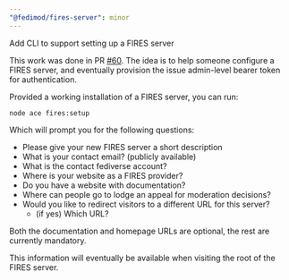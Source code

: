 ```yaml
---
"@fedimod/fires-server": minor
---
```


Add CLI to support setting up a FIRES server

This work was done in PR [#60](https://github.com/fedimod/fires/pull/60). The idea is to help someone configure a FIRES server, and eventually provision the issue admin-level bearer token for authentication.

Provided a working installation of a FIRES server, you can run:

```
node ace fires:setup
```

Which will prompt you for the following questions:
- Please give your new FIRES server a short description
- What is your contact email? (publicly available)
- What is the contact fediverse account?
- Where is your website as a FIRES provider?
- Do you have a website with documentation?
- Where can people go to lodge an appeal for moderation decisions?
- Would you like to redirect visitors to a different URL for this server?
  - (if yes) Which URL?

Both the documentation and homepage URLs are optional, the rest are currently mandatory.

This information will eventually be available when visiting the root of the FIRES server.
